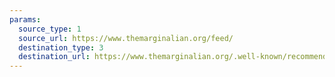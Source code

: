 ```yaml
---
params:
  source_type: 1
  source_url: https://www.themarginalian.org/feed/
  destination_type: 3
  destination_url: https://www.themarginalian.org/.well-known/recommendations.opml
---
```

